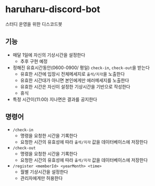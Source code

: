# haruharu-discord-bot
스터디 운영을 위한 디스코드봇

## 기능

- 매달 1일에 자신의 기상시간을 설정한다
  - 추후 구현 예정
- 정해진 유효시간동안(0600-0900/ 평일) `check-in`, `check-out`을 받는다
  - 유효한 시간에 입장시 전체메세지로 `출석/지각`을 노출한다
  - 유효한 시간대가 아니면 본인에게만 에러메세지를 노출한다
  - 유효한 시간은 자신이 설정한 기상시간을 기반으로 작성한다
  - 휴식
- 특정 시간이(11:00) 지나면은 결과를 공지한다

## 명령어

- `/check-in`
  - 명령을 요청한 시간을 기록한다
  - 요청한 시간의 유효성에 따라 `출석/지각` 값을 데이터베이스에 저장한다
- `/check-out`
  - 명령을 요청한 시간을 기록한다
  - 요청한 시간의 유효성에 따라 `출석/지각` 값을 데이터베이스에 저장한다
- `/register <memberId> <yearMonth> <time>`
  - 월별 기상시간을 설정한다
  - 관리자에게만 허용한다